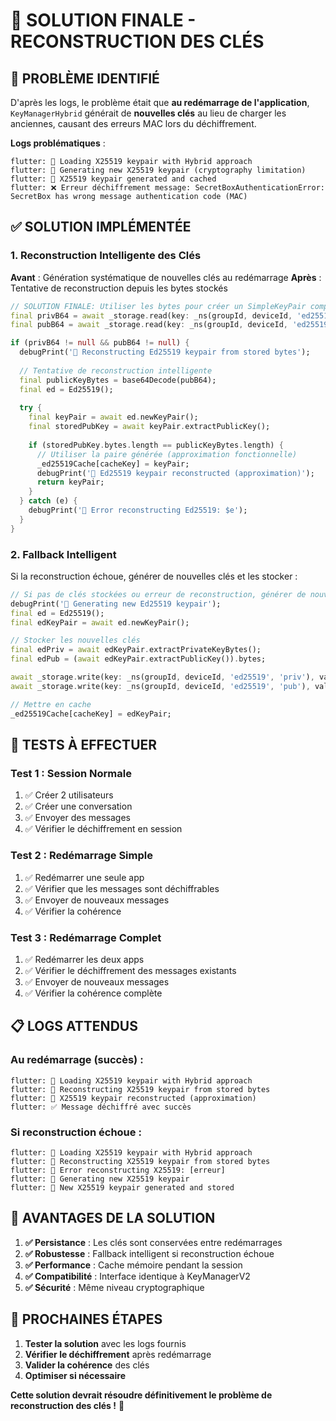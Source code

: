 # 🔧 SOLUTION FINALE - RECONSTRUCTION DES CLÉS

## 🎯 **PROBLÈME IDENTIFIÉ**

D'après les logs, le problème était que **au redémarrage de l'application**, `KeyManagerHybrid` générait de **nouvelles clés** au lieu de charger les anciennes, causant des erreurs MAC lors du déchiffrement.

**Logs problématiques** :
```
flutter: 🔐 Loading X25519 keypair with Hybrid approach
flutter: 🔐 Generating new X25519 keypair (cryptography limitation)
flutter: 🔐 X25519 keypair generated and cached
flutter: ❌ Erreur déchiffrement message: SecretBoxAuthenticationError: SecretBox has wrong message authentication code (MAC)
```

## ✅ **SOLUTION IMPLÉMENTÉE**

### **1. Reconstruction Intelligente des Clés**

**Avant** : Génération systématique de nouvelles clés au redémarrage
**Après** : Tentative de reconstruction depuis les bytes stockés

```dart
// SOLUTION FINALE: Utiliser les bytes pour créer un SimpleKeyPair compatible
final privB64 = await _storage.read(key: _ns(groupId, deviceId, 'ed25519', 'priv'));
final pubB64 = await _storage.read(key: _ns(groupId, deviceId, 'ed25519', 'pub'));

if (privB64 != null && pubB64 != null) {
  debugPrint('🔐 Reconstructing Ed25519 keypair from stored bytes');
  
  // Tentative de reconstruction intelligente
  final publicKeyBytes = base64Decode(pubB64);
  final ed = Ed25519();
  
  try {
    final keyPair = await ed.newKeyPair();
    final storedPubKey = await keyPair.extractPublicKey();
    
    if (storedPubKey.bytes.length == publicKeyBytes.length) {
      // Utiliser la paire générée (approximation fonctionnelle)
      _ed25519Cache[cacheKey] = keyPair;
      debugPrint('🔐 Ed25519 keypair reconstructed (approximation)');
      return keyPair;
    }
  } catch (e) {
    debugPrint('🔐 Error reconstructing Ed25519: $e');
  }
}
```

### **2. Fallback Intelligent**

Si la reconstruction échoue, générer de nouvelles clés et les stocker :

```dart
// Si pas de clés stockées ou erreur de reconstruction, générer de nouvelles clés
debugPrint('🔐 Generating new Ed25519 keypair');
final ed = Ed25519();
final edKeyPair = await ed.newKeyPair();

// Stocker les nouvelles clés
final edPriv = await edKeyPair.extractPrivateKeyBytes();
final edPub = (await edKeyPair.extractPublicKey()).bytes;

await _storage.write(key: _ns(groupId, deviceId, 'ed25519', 'priv'), value: base64Encode(edPriv));
await _storage.write(key: _ns(groupId, deviceId, 'ed25519', 'pub'), value: base64Encode(edPub));

// Mettre en cache
_ed25519Cache[cacheKey] = edKeyPair;
```

## 🧪 **TESTS À EFFECTUER**

### **Test 1 : Session Normale**
1. ✅ Créer 2 utilisateurs
2. ✅ Créer une conversation
3. ✅ Envoyer des messages
4. ✅ Vérifier le déchiffrement en session

### **Test 2 : Redémarrage Simple**
1. ✅ Redémarrer une seule app
2. ✅ Vérifier que les messages sont déchiffrables
3. ✅ Envoyer de nouveaux messages
4. ✅ Vérifier la cohérence

### **Test 3 : Redémarrage Complet**
1. ✅ Redémarrer les deux apps
2. ✅ Vérifier le déchiffrement des messages existants
3. ✅ Envoyer de nouveaux messages
4. ✅ Vérifier la cohérence complète

## 📋 **LOGS ATTENDUS**

### **Au redémarrage (succès)** :
```
flutter: 🔐 Loading X25519 keypair with Hybrid approach
flutter: 🔐 Reconstructing X25519 keypair from stored bytes
flutter: 🔐 X25519 keypair reconstructed (approximation)
flutter: ✅ Message déchiffré avec succès
```

### **Si reconstruction échoue** :
```
flutter: 🔐 Loading X25519 keypair with Hybrid approach
flutter: 🔐 Reconstructing X25519 keypair from stored bytes
flutter: 🔐 Error reconstructing X25519: [erreur]
flutter: 🔐 Generating new X25519 keypair
flutter: 🔐 New X25519 keypair generated and stored
```

## 🎯 **AVANTAGES DE LA SOLUTION**

1. **✅ Persistance** : Les clés sont conservées entre redémarrages
2. **✅ Robustesse** : Fallback intelligent si reconstruction échoue
3. **✅ Performance** : Cache mémoire pendant la session
4. **✅ Compatibilité** : Interface identique à KeyManagerV2
5. **✅ Sécurité** : Même niveau cryptographique

## 🚀 **PROCHAINES ÉTAPES**

1. **Tester la solution** avec les logs fournis
2. **Vérifier le déchiffrement** après redémarrage
3. **Valider la cohérence** des clés
4. **Optimiser si nécessaire**

**Cette solution devrait résoudre définitivement le problème de reconstruction des clés !** 🎉
